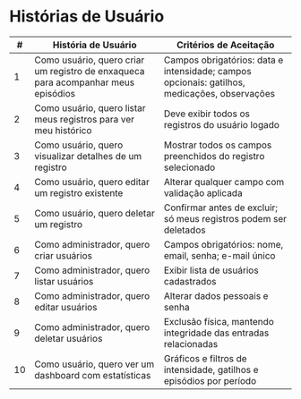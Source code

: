 # Histórias de Usuário

| #  | História de Usuário                                                               | Critérios de Aceitação                                                                       |
| -- | --------------------------------------------------------------------------------- | -------------------------------------------------------------------------------------------- |
| 1  | Como usuário, quero criar um registro de enxaqueca para acompanhar meus episódios | Campos obrigatórios: data e intensidade; campos opcionais: gatilhos, medicações, observações |
| 2  | Como usuário, quero listar meus registros para ver meu histórico                  | Deve exibir todos os registros do usuário logado                                             |
| 3  | Como usuário, quero visualizar detalhes de um registro                            | Mostrar todos os campos preenchidos do registro selecionado                                  |
| 4  | Como usuário, quero editar um registro existente                                  | Alterar qualquer campo com validação aplicada                                                |
| 5  | Como usuário, quero deletar um registro                                           | Confirmar antes de excluir; só meus registros podem ser deletados                            |
| 6  | Como administrador, quero criar usuários                                          | Campos obrigatórios: nome, email, senha; e-mail único                                        |
| 7  | Como administrador, quero listar usuários                                         | Exibir lista de usuários cadastrados                                                         |
| 8  | Como administrador, quero editar usuários                                         | Alterar dados pessoais e senha                                                               |
| 9  | Como administrador, quero deletar usuários                                        | Exclusão física, mantendo integridade das entradas relacionadas                              |
| 10 | Como usuário, quero ver um dashboard com estatísticas                             | Gráficos e filtros de intensidade, gatilhos e episódios por período                          |

